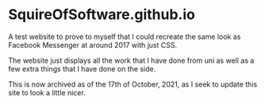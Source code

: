 # SquireOfSoftware.github.io
A test website to prove to myself that I could recreate the same look
as Facebook Messenger at around 2017 with just CSS.

The website just displays all the work that I have done from uni as
well as a few extra things that I have done on the side.

This is now archived as of the 17th of October, 2021, as I seek to update
this site to look a little nicer.